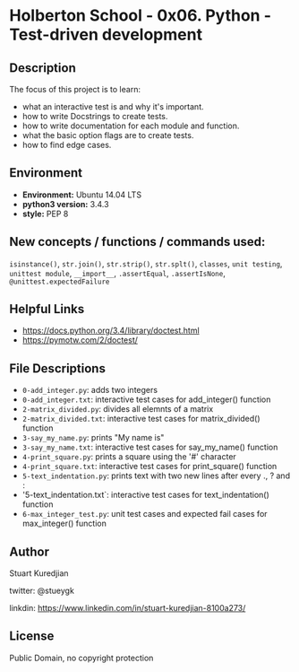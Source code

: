 # Holberton School - 0x06. Python - Test-driven development
## Description

The focus of this project is to learn:
* what an interactive test is and why it's important.
* how to write Docstrings to create tests.
* how to write documentation for each module and function.
* what the basic option flags are to create tests.
* how to find edge cases.

## Environment
* __Environment:__ Ubuntu 14.04 LTS
* __python3 version:__ 3.4.3
* __style:__ PEP 8

## New concepts / functions / commands used:
``isinstance()``, ``str.join()``, ``str.strip()``, ``str.splt()``, ``classes``, ``unit testing``,
``unittest module``, ``__import__``, ``.assertEqual``, ``.assertIsNone``, ``@unittest.expectedFailure``

## Helpful Links
* https://docs.python.org/3.4/library/doctest.html
* https://pymotw.com/2/doctest/

## File Descriptions
- `0-add_integer.py`: adds two integers
- `0-add_integer.txt`: interactive test cases for add_integer() function
- `2-matrix_divided.py`: divides all elemnts of a matrix
- `2-matrix_divided.txt`: interactive test cases for matrix_divided() function
- `3-say_my_name.py`: prints "My name is"
- `3-say_my_name.txt`: interactive test cases for say_my_name() function
- `4-print_square.py`: prints a square using the '#' character
- `4-print_square.txt`: interactive test cases for print_square() function
- `5-text_indentation.py`: prints text with two new lines after every ., ? and :
- '5-text_indentation.txt`: interactive test cases for text_indentation() function
- `6-max_integer_test.py`: unit test cases and expected fail cases for max_integer() function

## Author
Stuart Kuredjian

twitter: @stueygk

linkdin: https://www.linkedin.com/in/stuart-kuredjian-8100a273/

## License
Public Domain, no copyright protection